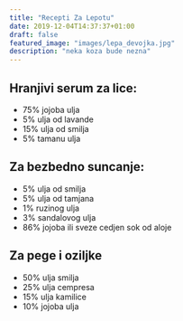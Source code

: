 ```yaml
---
title: "Recepti Za Lepotu"
date: 2019-12-04T14:37:37+01:00
draft: false
featured_image: "images/lepa_devojka.jpg"
description: "neka koza bude nezna"
---
```


## Hranjivi serum za lice:
- 75% jojoba ulja
- 5% ulja od lavande
- 15% ulja od smilja
- 5% tamanu ulja

## Za bezbedno suncanje:
- 5% ulja od smilja
- 5% ulja od tamjana
- 1% ruzinog ulja
- 3% sandalovog ulja
- 86% jojoba ili sveze cedjen sok od aloje

## Za pege i oziljke
- 50% ulja smilja
- 25% ulja cempresa
- 15% ulja kamilice
- 10% jojoba ulja